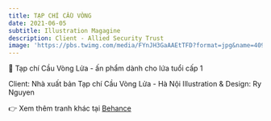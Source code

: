 ```yaml
---
title: TẠP CHÍ CẦU VÒNG
date: 2021-06-05
subtitle: Illustration Magagine
description: Client - Allied Security Trust
image: 'https://pbs.twimg.com/media/FYnJH3GaAAEtTFD?format=jpg&name=4096x4096'
---
```


<!-- <div class="gallery-box">
  <div class="gallery">
    <img src="https://64.media.tumblr.com/f1983424df22a5968ea3c582d181e308/f12ae9ed481dd2b6-4d/s640x960/7231397e7ae586017ff467b74881818596302901.jpg" alt="Project">
    <img src="https://64.media.tumblr.com/f1983424df22a5968ea3c582d181e308/f12ae9ed481dd2b6-4d/s640x960/7231397e7ae586017ff467b74881818596302901.jpg" alt="Project">
    <img src="https://64.media.tumblr.com/f1983424df22a5968ea3c582d181e308/f12ae9ed481dd2b6-4d/s640x960/7231397e7ae586017ff467b74881818596302901.jpg" alt="Project">
  </div>
  <em>Projects / <a href="https://unsplash.com/" target="_blank">Unsplash</a></em>
</div> -->

🌈 Tạp chí Cầu Vòng Lửa - ấn phẩm dành cho lứa tuổi cấp 1

Client: Nhà xuất bản Tạp chí Cầu Vòng Lửa - Hà Nội 
Illustration & Design: Ry Nguyen

👉 Xem thêm tranh khác tại [Behance](https://www.behance.net/gallery/63723917/CHILDREN-MAGAGINE)


